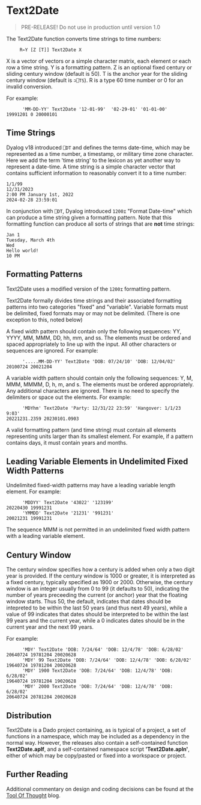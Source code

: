 # Text2Date

> PRE-RELEASE! Do not use in production until version 1.0

The Text2Date function converts time strings to time numbers:

~~~
     R←Y [Z [T]] Text2Date X
~~~

X is a vector of vectors or a simple character matrix, each element or each row a time string.
Y is a formatting pattern. Z is an optional fixed century or sliding century window (default is 50). 
T is the anchor year for the sliding century window (default is `⊃⎕TS`).
R is a type 60 time number or 0 for an invalid conversion.

For example:

~~~
      'MM-DD-YY' Text2Date '12-01-99'  '02-29-01' '01-01-00'
19991201 0 20000101
~~~

## Time Strings
Dyalog v18 introduced `⎕DT` and defines the terms date-time, which may be represented as a time number, a timestamp, or military time zone character.
Here we add the term 'time string' to the lexicon as yet another way to represent a date-time. A time string is a simple character vector that contains
sufficient information to reasonably convert it to a time number:

~~~
1/1/99
12/31/2023
2:00 PM January 1st, 2022
2024-02-28 23:59:01
~~~

In conjunction with `⎕DT`, Dyalog introduced `1200⌶` "Format Date-time" which can produce a time string given a formatting pattern.
Note that this formatting function can produce all sorts of strings that are **not** time strings:

~~~
Jan 1
Tuesday, March 4th
Wed
Hello world!
10 PM
~~~

## Formatting Patterns
Text2Date uses a modified version of the `1200⌶` formatting pattern.

Text2Date formally divides time strings and their associated formatting patterns into two categories "fixed" and "variable".
Variable formats must be delimited, fixed formats may or may not be delimited. (There is one exception to this, noted below)

A fixed width pattern should contain only the following sequences: YY, YYYY, MM, MMM, DD, hh, mm, and ss. The elements
must be ordered and spaced appropriately to line up with the input. All other characters or sequences are ignored. For example:

~~~
      '.....MM-DD-YY' Text2Date 'DOB: 07/24/10' 'DOB: 12/04/02'
20100724 20021204
~~~

A variable width pattern should contain only the following sequences: Y, M, MMM, MMMM, D, h, m, and s. The elements
must be ordered appropriately. Any additional characters
are ignored. There is no need to specify the delimiters or space out the elements. For example:

~~~
      'MDYhm' Text2Date 'Party: 12/31/22 23:59' 'Hangover: 1/1/23 9:03'
20221231.2359 20230101.0903
~~~

A valid formatting pattern (and time string) must contain all elements representing units larger than its smallest element.
For example, if a pattern contains days, it must contain years and months.

## Leading Variable Elements in Undelimited Fixed Width Patterns
Undelimited fixed-width patterns may have a leading variable length element. For example:

~~~
      'MDDYY' Text2Date '43022' '123199'
20220430 19991231
      'YMMDD' Text2Date '21231' '991231'
20021231 19991231
~~~

The sequence MMM is not permitted in an undelimited fixed width pattern with a leading variable element.

## Century Window
The century window specifies how a century is added when only a two digit year is provided.
If the century window is 1000 or greater, it is interpreted as a fixed century, typically specified as 1900 or 2000.
Otherwise, the century window is an integer usually from 0 to 99 (it defaults to 50), indicating the number of years preceeding the current (or anchor)
year that the floating window starts. Thus 50, the default, indicates that dates should be intepreted to be within the last 50 years (and thus next 49 years),
while a value of 99 indicates that dates should be interpreted to be within the last 99 years and the current year,
while a 0 indicates dates should be in the current year and the next 99 years. 

For example:

~~~
      'MDY' Text2Date 'DOB: 7/24/64' 'DOB: 12/4/78' 'DOB: 6/28/02' 
20640724 19781204 20020628
      'MDY' 99 Text2Date 'DOB: 7/24/64' 'DOB: 12/4/78' 'DOB: 6/28/02' 
19640724 19781204 20020628
      'MDY' 1900 Text2Date 'DOB: 7/24/64' 'DOB: 12/4/78' 'DOB: 6/28/02' 
19640724 19781204 19020628
      'MDY' 2000 Text2Date 'DOB: 7/24/64' 'DOB: 12/4/78' 'DOB: 6/28/02' 
20640724 20781204 20020628
~~~

## Distribution

Text2Date is a Dado project containing, as is typical of a project, a set of functions in a namespace, which may be included as a dependency in the normal way.
However, the releases also contain a self-contained function **Text2Date.aplf**, and a self-contained namespace script **'Text2Date.apln'**, 
either of which may be copy/pasted or fixed into a workspace or project.  

## Further Reading
Additional commentary on design and coding decisions can be found at the [Tool Of Thought](https://toolofthought.com) blog.

